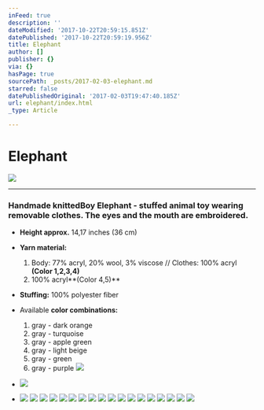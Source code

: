 ```yaml
---
inFeed: true
description: ''
dateModified: '2017-10-22T20:59:15.851Z'
datePublished: '2017-10-22T20:59:19.956Z'
title: Elephant
author: []
publisher: {}
via: {}
hasPage: true
sourcePath: _posts/2017-02-03-elephant.md
starred: false
datePublishedOriginal: '2017-02-03T19:47:40.185Z'
url: elephant/index.html
_type: Article

---
```

# **Elephant**
![](https://the-grid-user-content.s3-us-west-2.amazonaws.com/425718b0-b766-4f24-b2ef-e7cbc1c46711.jpg)

---

### Handmade knitted**Boy Elephant** - stuffed animal toy wearing removable clothes. The eyes and the mouth are embroidered.

* **Height approx.** 14,17 inches (36 cm)
* **Yarn material:**
  1. Body: 77% acryl, 20% wool, 3% viscose // Clothes: 100% acryl **(Color 1,2,3,4)**
  2. 100% acryl**(Color 4,5)**
* **Stuffing:** 100% polyester fiber
* Available **color combinations:**
  1. gray - dark orange
  2. gray - turquoise
  3. gray - apple green
  4. gray - light beige
  5. gray - green
  6. gray - purple
![](https://the-grid-user-content.s3-us-west-2.amazonaws.com/bf4da5be-9506-48e3-ae40-d888c1425ad9.jpg)

* ![](https://the-grid-user-content.s3-us-west-2.amazonaws.com/ec4186c9-4705-4e04-ad9d-d9ef3f6c809a.jpg)

* ![](https://the-grid-user-content.s3-us-west-2.amazonaws.com/3108d983-1c1c-4c7a-a85e-ce078dcfdebf.jpg)
![](https://the-grid-user-content.s3-us-west-2.amazonaws.com/b43da7bc-90ec-4eaf-abe2-7f4dfa1f81d3.jpg)
![](https://the-grid-user-content.s3-us-west-2.amazonaws.com/697d33e4-b43f-4175-9ac3-fcb711e7e1fb.jpg)
![](https://the-grid-user-content.s3-us-west-2.amazonaws.com/6e3958ed-5386-4513-b0f4-bd1730f17673.jpg)
![](https://the-grid-user-content.s3-us-west-2.amazonaws.com/23924d5a-c4fe-4ea4-8fbe-ce3f2504ba96.jpg)
![](https://the-grid-user-content.s3-us-west-2.amazonaws.com/f87dadd0-ee94-4df5-a26e-8a0feb634df5.jpg)
![](https://the-grid-user-content.s3-us-west-2.amazonaws.com/799690ec-a33c-4e9d-8fbd-d5ba74227348.jpg)
![](https://the-grid-user-content.s3-us-west-2.amazonaws.com/41462649-139c-4498-8aaa-b595db17c43e.jpg)
![](https://the-grid-user-content.s3-us-west-2.amazonaws.com/d929ccfc-08d9-4e46-b525-956959134d90.jpg)
![](https://the-grid-user-content.s3-us-west-2.amazonaws.com/cc1980f2-5976-4ced-ada0-12fb50b730c7.jpg)
![](https://the-grid-user-content.s3-us-west-2.amazonaws.com/aa04beda-6a84-4bb7-86d4-c089b6aaa2d4.jpg)
![](https://the-grid-user-content.s3-us-west-2.amazonaws.com/b0c5a1af-210d-408e-b5fb-3e4538a03edf.jpg)
![](https://the-grid-user-content.s3-us-west-2.amazonaws.com/481ea32e-294d-45e2-b72e-32e124abf5b3.jpg)
![](https://the-grid-user-content.s3-us-west-2.amazonaws.com/e8437f61-48b4-4e6d-a41f-197c27a8664a.jpg)
![](https://the-grid-user-content.s3-us-west-2.amazonaws.com/7e94565d-0705-47d2-8eb7-8e47597b98bd.jpg)
![](https://the-grid-user-content.s3-us-west-2.amazonaws.com/3bf725a9-9bbd-44d3-9498-c325a56542d0.jpg)
![](https://the-grid-user-content.s3-us-west-2.amazonaws.com/637b829d-1d3f-498d-bc24-cdaa8a3440aa.jpg)
![](https://the-grid-user-content.s3-us-west-2.amazonaws.com/7b96965d-835c-40fd-9bed-12f282563495.jpg)